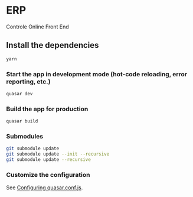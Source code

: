 # ERP

Controle Online Front End

## Install the dependencies
```bash
yarn
```

### Start the app in development mode (hot-code reloading, error reporting, etc.)
```bash
quasar dev
```


### Build the app for production
```bash
quasar build
```

### Submodules
```bash
git submodule update
git submodule update --init --recursive
git submodule update --recursive
```

### Customize the configuration
See [Configuring quasar.conf.js](https://quasar.dev/quasar-cli/quasar-conf-js).
